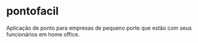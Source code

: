 # pontofacil
Aplicação de ponto para empresas de pequeno porte que estão com seus funcionários em home office.

